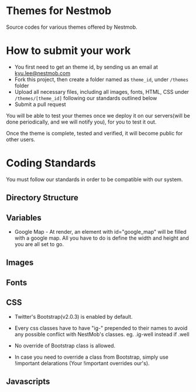 Themes for Nestmob
==============

Source codes for various themes offered by Nestmob.


# How to submit your work

* You first need to get an theme id, by sending us an email at kyu.lee@nestmob.com
* Fork this project, then create a folder named as `theme_id`, under `/themes` folder
* Upload all necessary files, including all images, fonts, HTML, CSS under `/themes/[theme_id]` following our standards outlined below
* Submit a pull request

You will be able to test your themes once we deploy it on our servers(will be done periodically, and we will notify you), for you to test it out.


Once the theme is complete, tested and verified, it will become public for other users.


# Coding Standards

You must follow our standards in order to be compatible with our system.

## Directory Structure

## Variables

* Google Map - At render, an element with id="google_map" will be filled with a google map. All you have to do is define the width and height and you are all set to go. 

## Images

## Fonts

## CSS

* Twitter's Bootstrap(v2.0.3) is enabled by default.

* Every css classes have to have "ig-" prepended to their names to avoid any possible conflict with NestMob's classes. 
    eg. .ig-well instead if .well

* No override of Bootstrap class is allowed.

* In case you need to override a class from Bootstrap, simply use !important delarations (Your !important overrides our's).


## Javascripts

